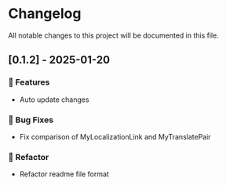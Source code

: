 # Changelog

All notable changes to this project will be documented in this file.

## [0.1.2] - 2025-01-20

### 🚀 Features

- Auto update changes

### 🐛 Bug Fixes

- Fix comparison of MyLocalizationLink and MyTranslatePair

### 🚜 Refactor

- Refactor readme file format

<!-- generated by git-cliff -->
